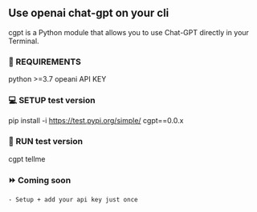 ## Use openai chat-gpt on your cli
cgpt is a Python module that allows you to use Chat-GPT directly in your Terminal.

### 🔨 REQUIREMENTS

python >=3.7
opeani API KEY

### 💻 SETUP test version

pip install -i https://test.pypi.org/simple/ cgpt==0.0.x

### 🚀 RUN test version

cgpt tellme

### ⏩ Coming soon
    - Setup + add your api key just once